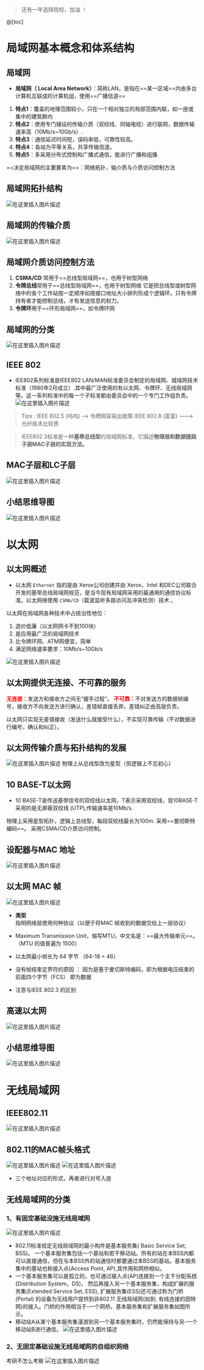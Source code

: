 ﻿> 还有一年选择院校，加油 ！

@[toc]
# 局域网基本概念和体系结构
## 局域网
 - **局域网（ Local Area Network）**：简称LAN，是指在==某一区域==内由多台计算机互联成的计算机组，使用==广播信道==

 1. **特点1**：覆盖的地理范围较小，只在一个相对独立的局部范围内联，如一座或集中的建筑群内
 2. **特点2**：使用专门铺设的传输介质（双绞线、同轴电缆）进行联网，数据传输速率高（10Mb/s~10Gb/s）.
 3. **特点3**：通信延迟时间短，误码率低，可靠性较高。
 4. **特点4**：各站为平等关系，共享传输信道。
 5. **特点5**：多采用分布式控制和广播式通信，能进行广播和组播


==决定局域网的主要要素为==：网络拓扑，输介质与介质访问控制方法


## 局域网拓扑结构
![在这里插入图片描述](https://img-blog.csdnimg.cn/adbcfa9ad4e4403ba86f4a2a33848ef8.png?x-oss-process=image/watermark,type_ZmFuZ3poZW5naGVpdGk,shadow_10,text_aHR0cHM6Ly9ibG9nLmNzZG4ubmV0L1F1YW50dW1Zb3U=,size_16,color_FFFFFF,t_70)
## 局域网的传输介质
![在这里插入图片描述](https://img-blog.csdnimg.cn/96f9f0087acb4f1c9955ba2bf64be1ec.png?x-oss-process=image/watermark,type_ZmFuZ3poZW5naGVpdGk,shadow_10,text_aHR0cHM6Ly9ibG9nLmNzZG4ubmV0L1F1YW50dW1Zb3U=,size_16,color_FFFFFF,t_70)
## 局域网介质访问控制方法

 1. **CSMA/CD** 常用于==总线型局域网==，也用于树型网络
 2. **令牌总线**常用于==总线型局域网==，也用于树型网络
 它是把总线型或树型网络中的各个工作站按一定顺序如按接口地址大小排列形成个逻辑环。只有令牌持有者才能控制总线，オ有发送信息的权力。
 3. **令牌环**用于==环形局域网==，如令牌环网

## 局域网的分类
![在这里插入图片描述](https://img-blog.csdnimg.cn/8430d6f99ee1462b85f8d32127afc107.png?x-oss-process=image/watermark,type_ZmFuZ3poZW5naGVpdGk,shadow_10,text_aHR0cHM6Ly9ibG9nLmNzZG4ubmV0L1F1YW50dW1Zb3U=,size_16,color_FFFFFF,t_70)

## IEEE 802
- IEE802系列标准是IEEE802  LAN/MAN标准委员会制定的局域网、城域网技术标准（1980年2月成立）.其中最广泛使用的有以太网、令牌环、无线局域网等。这一系列标准中的每一个子标准都由委员会中的一个专门工作组负责。
![在这里插入图片描述](https://img-blog.csdnimg.cn/548b98cbb0fc44b3bac8f6d95f73e4c9.png?x-oss-process=image/watermark,type_ZmFuZ3poZW5naGVpdGk,shadow_10,text_aHR0cHM6Ly9ibG9nLmNzZG4ubmV0L1F1YW50dW1Zb3U=,size_16,color_FFFFFF,t_70)

> Tips :
>  IEEE 802.5   (呜呜)  --> 令牌网容易出故障 
> IEEE 802.8   (富富)   --->光纤技术比较贵

> 
> IEEE802.3标准是一种**基帯总线型**的局域网标准，它描述**物理层和数据链路子层MAC子层的实现方法。**

## MAC子层和LC子层
![在这里插入图片描述](https://img-blog.csdnimg.cn/550a6822e44641f98177191c964ddf3c.png?x-oss-process=image/watermark,type_ZmFuZ3poZW5naGVpdGk,shadow_10,text_aHR0cHM6Ly9ibG9nLmNzZG4ubmV0L1F1YW50dW1Zb3U=,size_16,color_FFFFFF,t_70)
## 小结思维导图
![在这里插入图片描述](https://img-blog.csdnimg.cn/4935c7e7f60a40aaa1ac63605a2fe073.png?x-oss-process=image/watermark,type_ZmFuZ3poZW5naGVpdGk,shadow_10,text_aHR0cHM6Ly9ibG9nLmNzZG4ubmV0L1F1YW50dW1Zb3U=,size_16,color_FFFFFF,t_70)
# 以太网
## 以太网概述
- 以太网 `Ethernet`  指的是由 Xerox公司创建并由 Xerox、Intel 和DEC公司联合开发的基带总线局域网规范，是当今现有局域网采用的最通用的通信协议标准。以太网络使用 `CSMA/CD`（载波监听多路访问及冲突检测）技术 。

以太网在局域网各种技术中占统治性地位：

 1. 造价低廉（以太网网卡不到100块）
 2. 是应用最广泛的局域网技术
 3. 比令牌环网、ATM网便宜，简单
 4. 满足网络速率要求：10Mb/s~10Gb/s

![在这里插入图片描述](https://img-blog.csdnimg.cn/77b3ad76cd884f859ffe02623e7381a2.png?x-oss-process=image/watermark,type_ZmFuZ3poZW5naGVpdGk,shadow_10,text_aHR0cHM6Ly9ibG9nLmNzZG4ubmV0L1F1YW50dW1Zb3U=,size_16,color_FFFFFF,t_70)
## 以太网提供无连接、不可靠的服务
<font color=red >**无连接**</font>：发送方和接收方之间无“握手过程”。
<font color=red>**不可靠：**</font>不对发送方的数据帧编号，接收方不向发送方进行确认，差错帧直接丢弃，差错纠正由高层负责。

以太网只实现无差错接收（发送什么就接受什么），不实现可靠传输（不对数据进行编号，确认和纠正）。


## 以太网传输介质与拓扑结构的发展
![在这里插入图片描述](https://img-blog.csdnimg.cn/45b66b07bce34cbabe404db8fcbf00d4.png?x-oss-process=image/watermark,type_ZmFuZ3poZW5naGVpdGk,shadow_10,text_aHR0cHM6Ly9ibG9nLmNzZG4ubmV0L1F1YW50dW1Zb3U=,size_16,color_FFFFFF,t_70)
物理上从总线型改为星型（但逻辑上不忘初心）

## 10 BASE-T以太网
- 10 BASE-T是传送基带信号的双绞线以太网，T表示采用双绞线，现10BASE-T采用的是无屏蔽双绞线 (UTP),传输速率是10Mb/s.

物理上采用星型拓扑，逻辑上总线型，每段双绞线最长为100m.
采用==曼彻斯特编码==。
采用CSMA/CD介质访问控制。


## 设配器与MAC 地址
![在这里插入图片描述](https://img-blog.csdnimg.cn/5101aa50f21945d5b35464d32dcc180b.png?x-oss-process=image/watermark,type_ZmFuZ3poZW5naGVpdGk,shadow_10,text_aHR0cHM6Ly9ibG9nLmNzZG4ubmV0L1F1YW50dW1Zb3U=,size_16,color_FFFFFF,t_70)
## 以太网 MAC 帧

![在这里插入图片描述](https://img-blog.csdnimg.cn/afdb985806b44389a8dd8cc159d3357e.png?x-oss-process=image/watermark,type_ZmFuZ3poZW5naGVpdGk,shadow_10,text_aHR0cHM6Ly9ibG9nLmNzZG4ubmV0L1F1YW50dW1Zb3U=,size_16,color_FFFFFF,t_70)


- **类型**指明网络层使用何种协议（以便于将MAC 帧收到的数据交给上一层协议）

- Maximum Transmission Unit，缩写MTU，中文名是：==最大传输单元==。 （MTU  的值普遍为 1500） 

- 以太网最小帧长为 64 字节 （64-18 = 46）
- 没有帧结束定界符的原因 ： 因为是基于曼切斯特编码，即为根据电压结束的前面四个字节（FCS） 即为数据

- 注意与IEEE  802.3  的区别

## 高速以太网
![在这里插入图片描述](https://img-blog.csdnimg.cn/1f8f4638b382468d95e01c2f2de00424.png?x-oss-process=image/watermark,type_ZmFuZ3poZW5naGVpdGk,shadow_10,text_aHR0cHM6Ly9ibG9nLmNzZG4ubmV0L1F1YW50dW1Zb3U=,size_16,color_FFFFFF,t_70)
## 小结思维导图
![在这里插入图片描述](https://img-blog.csdnimg.cn/f8f7add8d47743548ef066d0be5d353e.png?x-oss-process=image/watermark,type_ZmFuZ3poZW5naGVpdGk,shadow_10,text_aHR0cHM6Ly9ibG9nLmNzZG4ubmV0L1F1YW50dW1Zb3U=,size_16,color_FFFFFF,t_70)


# 无线局域网
## IEEE802.11 
![在这里插入图片描述](https://img-blog.csdnimg.cn/875734c7a801480fa474646c780142c3.png?x-oss-process=image/watermark,type_ZmFuZ3poZW5naGVpdGk,shadow_10,text_aHR0cHM6Ly9ibG9nLmNzZG4ubmV0L1F1YW50dW1Zb3U=,size_16,color_FFFFFF,t_70)

## 802.11的MAC帧头格式
![在这里插入图片描述](https://img-blog.csdnimg.cn/9422556481aa455a8c2d3ebf49985e4a.png?x-oss-process=image/watermark,type_ZmFuZ3poZW5naGVpdGk,shadow_10,text_aHR0cHM6Ly9ibG9nLmNzZG4ubmV0L1F1YW50dW1Zb3U=,size_16,color_FFFFFF,t_70)
![在这里插入图片描述](https://img-blog.csdnimg.cn/9976e1072145411e9b2066abbe795210.png?x-oss-process=image/watermark,type_ZmFuZ3poZW5naGVpdGk,shadow_10,text_aHR0cHM6Ly9ibG9nLmNzZG4ubmV0L1F1YW50dW1Zb3U=,size_16,color_FFFFFF,t_70)

- 三个地址对应的形式，再者进行对号入座

## 无线局域网的分类
### 1、有固定基础没施无线局域网

![在这里插入图片描述](https://img-blog.csdnimg.cn/16e2f715574848f5a6b0924a72db4157.png?x-oss-process=image/watermark,type_ZmFuZ3poZW5naGVpdGk,shadow_10,text_aHR0cHM6Ly9ibG9nLmNzZG4ubmV0L1F1YW50dW1Zb3U=,size_16,color_FFFFFF,t_70)
- 802.11标准规定无线局域网的最小构件是基本服务集( Basic Service Set, BSS)。 一个基本服务集包括一个基站和若干移动站。所有的站在本BSS内都可以直接通信，但在与本BSS外的站通信时都要通过本BSS的基站。基本服务集中的基站也称接入点(Access Point, AP),其作用和网桥相似。
- 一个基本服务集可以是孤立的，也可通过接入点(AP)连接到一个主干分配系统(Distribution System，DS)， 然后再接入另一个基本服务集，构成扩展的服务集(Extended Service Set, ESS), 扩展服务集(ESS)还可通过称为门桥(Portal) 的设备为无线用户提供到非802.11 无线局域网(如到. 有线连接的因特网)的接入。门桥的作用相当于-一个网桥。基本服务集和扩展服务集如图所示。
- 移动站A从某个基本服务集漫游到另一个基本服务集时，仍然能保持与另-一个移动站B进行通信。
![在这里插入图片描述](https://img-blog.csdnimg.cn/9abd75f0f8e942a4bb4ddc5729cef129.png?x-oss-process=image/watermark,type_ZmFuZ3poZW5naGVpdGk,shadow_10,text_aHR0cHM6Ly9ibG9nLmNzZG4ubmV0L1F1YW50dW1Zb3U=,size_16,color_FFFFFF,t_70)

### 2、无固定基础设施无线局域网的自组织网络
考研不怎么考察
![在这里插入图片描述](https://img-blog.csdnimg.cn/367a8838a424450aa61abd3b118c3180.png?x-oss-process=image/watermark,type_ZmFuZ3poZW5naGVpdGk,shadow_10,text_aHR0cHM6Ly9ibG9nLmNzZG4ubmV0L1F1YW50dW1Zb3U=,size_16,color_FFFFFF,t_70)

